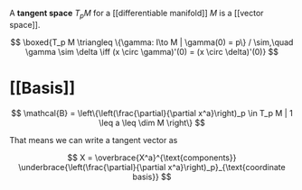 A **tangent space** $T_pM$ for a [[differentiable manifold]] $M$ is a [[vector space]].

$$
\boxed{T_p M \triangleq \{\gamma: I\to M | \gamma(0) = p\} / \sim,\quad \gamma \sim \delta \iff (x \circ \gamma)'(0) = (x \circ \delta)'(0)}
$$



# [[Basis]]

$$
\mathcal{B} = \left\{\left(\frac{\partial}{\partial x^a}\right)_p \in T_p M | 1 \leq a \leq \dim M \right\}
$$

That means we can write a tangent vector as 

$$
X = \overbrace{X^a}^{\text{components}} \underbrace{\left(\frac{\partial}{\partial x^a}\right)_p}_{\text{coordinate basis}}
$$
